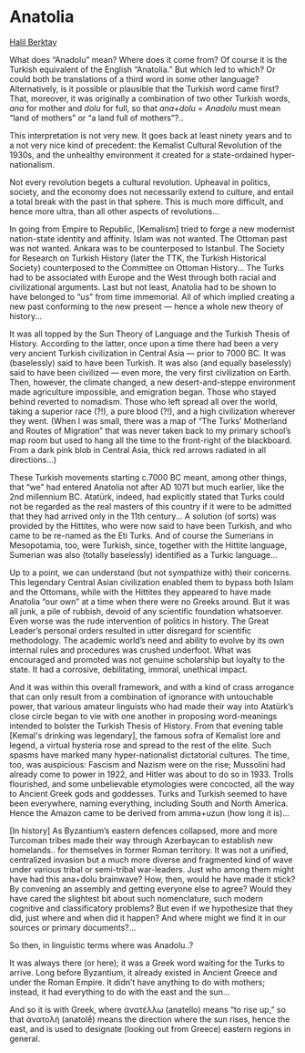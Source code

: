 # Anatolia

[Halil Berktay](https://serbestiyet.com/serbestiyet-in-english/anatolia-1-59327/)

What does “Anadolu” mean? Where does it come from? Of course it is the
Turkish equivalent of the English “Anatolia.” But which led to which?
Or could both be translations of a third word in some other language?
Alternatively, is it possible or plausible that the Turkish word came
first? That, moreover, it was originally a combination of two other
Turkish words, *ana* for mother and *dolu* for full, so that
*ana+dolu* = *Anadolu* must mean “land of mothers” or “a land full of
mothers”?..

This interpretation is not very new. It goes back at least ninety
years and to a not very nice kind of precedent: the Kemalist Cultural
Revolution of the 1930s, and the unhealthy environment it created for
a state-ordained hyper-nationalism.

Not every revolution begets a cultural revolution. Upheaval in
politics, society, and the economy does not necessarily extend to
culture, and entail a total break with the past in that sphere. This
is much more difficult, and hence more ultra, than all other aspects
of revolutions...

In going from Empire to Republic, [Kemalism] tried to forge a new
modernist nation-state identity and affinity. Islam was not
wanted. The Ottoman past was not wanted. Ankara was to be counterposed
to Istanbul. The Society for Research on Turkish History (later the
TTK, the Turkish Historical Society) counterposed to the Committee on
Ottoman History... The Turks had to be associated with Europe and the
West through both racial and civilizational arguments. Last but not
least, Anatolia had to be shown to have belonged to “us” from time
immemorial. All of which implied creating a new past conforming to the
new present — hence a whole new theory of history...

It was all topped by the Sun Theory of Language and the Turkish Thesis
of History. According to the latter, once upon a time there had been a
very very ancient Turkish civilization in Central Asia — prior to 7000
BC. It was (baselessly) said to have been Turkish. It was also (and
equally baselessly) said to have been civilized — even more, the very
first civilization on Earth. Then, however, the climate changed, a new
desert-and-steppe environment made agriculture impossible, and
emigration began. Those who stayed behind reverted to nomadism. Those
who left spread all over the world, taking a superior race (?!), a
pure blood (?!), and a high civilization wherever they went. (When I
was small, there was a map of “The Turks’ Motherland and Routes of
Migration” that was never taken back to my primary school’s map room
but used to hang all the time to the front-right of the
blackboard. From a dark pink blob in Central Asia, thick red arrows
radiated in all directions...)

These Turkish movements starting c.7000 BC meant, among other things,
that “we” had entered Anatolia not after AD 1071 but much earlier,
like the 2nd millennium BC. Atatürk, indeed, had explicitly stated
that Turks could not be regarded as the real masters of this country
if it were to be admitted that they had arrived only in the 11th
century...  A solution (of sorts) was provided by the Hittites, who
were now said to have been Turkish, and who came to be re-named as the
Eti Turks. And of course the Sumerians in Mesopotamia, too, were
Turkish, since, together with the Hittite language, Sumerian was also
(totally baselessly) identified as a Turkic language...

<a name='unscientific'/>

Up to a point, we can understand (but not sympathize with) their
concerns. This legendary Central Asian civilization enabled them to
bypass both Islam and the Ottomans, while with the Hittites they
appeared to have made Anatolia “our own” at a time when there were no
Greeks around. But it was all junk, a pile of rubbish, devoid of any
scientific foundation whatsoever. Even worse was the rude intervention
of politics in history. The Great Leader’s personal orders resulted in
utter disregard for scientific methodology. The academic world’s need
and ability to evolve by its own internal rules and procedures was
crushed underfoot. What was encouraged and promoted was not genuine
scholarship but loyalty to the state. It had a corrosive,
debilitating, immoral, unethical impact.

And it was within this overall framework, and with a kind of crass
arrogance that can only result from a combination of ignorance with
untouchable power, that various amateur linguists who had made their
way into Atatürk’s close circle began to vie with one another in
proposing word-meanings intended to bolster the Turkish Thesis of
History. From that evening table [Kemal's drinking was legendary], the
famous sofra of Kemalist lore and legend, a virtual hysteria rose and
spread to the rest of the elite. Such spasms have marked many
hyper-nationalist dictatorial cultures. The time, too, was auspicious:
Fascism and Nazism were on the rise; Mussolini had already come to
power in 1922, and Hitler was about to do so in 1933. Trolls
flourished, and some unbelievable etymologies were concocted, all the
way to Ancient Greek gods and goddesses. Turks and Turkish seemed to
have been everywhere, naming everything, including South and North
America. Hence the Amazon came to be derived from amma+uzun (how long
it is)...

[In history] As Byzantium’s eastern defences collapsed, more and more
Turcoman tribes made their way through Azerbaycan to establish new
homelands.. for themselves in former Roman territory. It was not a
unified, centralized invasion but a much more diverse and fragmented
kind of wave under various tribal or semi-tribal war-leaders. Just who
among them might have had this ana+dolu brainwave? How, then, would he
have made it stick? By convening an assembly and getting everyone else
to agree? Would they have cared the slightest bit about such
nomenclature, such modern cognitive and classificatory problems? But
even if we hypothesize that they did, just where and when did it
happen? And where might we find it in our sources or primary
documents?...

So then, in linguistic terms where was Anadolu..?

It was always there (or here); it was a Greek word waiting for the
Turks to arrive. Long before Byzantium, it already existed in Ancient
Greece and under the Roman Empire. It didn’t have anything to do with
mothers; instead, it had everything to do with the east and the sun...

And so it is with Greek, where ἀνατέλλω (anatello) means “to rise up,”
so that ἀνατολή (anatolḗ) means the direction where the sun rises,
hence the east, and is used to designate (looking out from Greece)
eastern regions in general.


